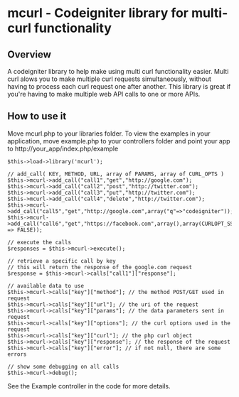 mcurl - Codeigniter library for multi-curl functionality
========================================================

Overview
--------
A codeigniter library to help make using multi curl functionality easier. Multi curl alows you to make multiple curl requests simultaneously, without having to process each curl request one after another. This library is great if you're having to make multiple web API calls to one or more APIs.

How to use it
-------------
Move mcurl.php to your libraries folder. To view the examples in your application, move example.php to your controllers folder and point your app to http://your_app/index.php/example 

	
	$this->load->library('mcurl');
	
	// add_call( KEY, METHOD, URL, array of PARAMS, array of CURL_OPTS )
	$this->mcurl->add_call("call1","get","http://google.com");
	$this->mcurl->add_call("call2","post","http://twitter.com");
	$this->mcurl->add_call("call3","put","http://twitter.com");
	$this->mcurl->add_call("call4","delete","http://twitter.com");
	$this->mcurl->add_call("call5","get","http://google.com",array("q"=>"codeigniter"));
	$this->mcurl->add_call("call6","get","https://facebook.com",array(),array(CURLOPT_SSL_VERIFYPEER => FALSE));
	
	// execute the calls
	$responses = $this->mcurl->execute();
	
	// retrieve a specific call by key
	// this will return the response of the google.com request
	$response = $this->mcurl->calls["call1"]["response"];
	
	// available data to use
	$this->mcurl->calls["key"]["method"]; // the method POST/GET used in request
	$this->mcurl->calls["key"]["url"]; // the uri of the request
	$this->mcurl->calls["key"]["params"]; // the data parameters sent in request
	$this->mcurl->calls["key"]["options"]; // the curl options used in the request
	$this->mcurl->calls["key"]["curl"]; // the php curl object
	$this->mcurl->calls["key"]["response"]; // the response of the request
	$this->mcurl->calls["key"]["error"]; // if not null, there are some errors
	
	// show some debugging on all calls
	$this->mcurl->debug();
	

See the Example controller in the code for more details.